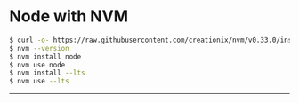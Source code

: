 # Node with NVM
```bash
$ curl -o- https://raw.githubusercontent.com/creationix/nvm/v0.33.0/install.sh | bash
$ nvm --version
$ nvm install node
$ nvm use node
$ nvm install --lts
$ nvm use --lts
```
-------------------------------------------------------------------------
